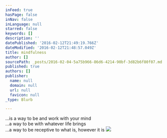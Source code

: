 ```yaml
---
inFeed: true
hasPage: false
inNav: false
inLanguage: null
starred: false
keywords: []
description: ''
datePublished: '2016-02-12T21:49:19.766Z'
dateModified: '2016-02-12T21:48:57.049Z'
title: mindfulness
author: []
sourcePath: _posts/2016-02-04-5a75b966-86d6-4214-90bf-3d82b6f80f07.md
published: true
authors: []
publisher:
  name: null
  domain: null
  url: null
  favicon: null
_type: Blurb

---
```

...is a way to be and work with your mind  
...a way to be with whatever life brings  
...a way to be receptive to what is, however it is
![](https://the-grid-user-content.s3-us-west-2.amazonaws.com/64d0ca70-ef53-498e-a667-b4193081c6fc.JPG)